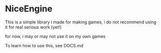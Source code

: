 # NiceEngine

This is a simple library i made for making games, i do not recommend using it for real serious work (yet!)

for now, i may or may not use it on my own games

To learn how to use this, see DOCS.md